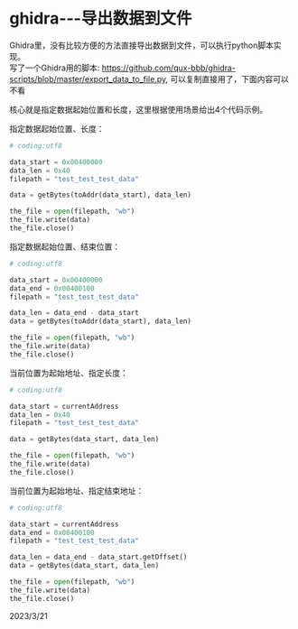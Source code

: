 # ghidra---导出数据到文件

Ghidra里，没有比较方便的方法直接导出数据到文件，可以执行python脚本实现。  
写了一个Ghidra用的脚本: https://github.com/qux-bbb/ghidra-scripts/blob/master/export_data_to_file.py, 可以复制直接用了，下面内容可以不看  

核心就是指定数据起始位置和长度，这里根据使用场景给出4个代码示例。  

指定数据起始位置、长度：  
```python
# coding:utf8

data_start = 0x00400000
data_len = 0x40
filepath = "test_test_test_data"

data = getBytes(toAddr(data_start), data_len)

the_file = open(filepath, "wb")
the_file.write(data)
the_file.close()

```

指定数据起始位置、结束位置：  
```python
# coding:utf8

data_start = 0x00400000
data_end = 0x00400100
filepath = "test_test_test_data"

data_len = data_end - data_start
data = getBytes(toAddr(data_start), data_len)

the_file = open(filepath, "wb")
the_file.write(data)
the_file.close()

```

当前位置为起始地址、指定长度：  
```python
# coding:utf8

data_start = currentAddress
data_len = 0x40
filepath = "test_test_test_data"

data = getBytes(data_start, data_len)

the_file = open(filepath, "wb")
the_file.write(data)
the_file.close()

```

当前位置为起始地址、指定结束地址：  
```python
# coding:utf8

data_start = currentAddress
data_end = 0x00400100
filepath = "test_test_test_data"

data_len = data_end - data_start.getOffset()
data = getBytes(data_start, data_len)

the_file = open(filepath, "wb")
the_file.write(data)
the_file.close()

```


2023/3/21  
